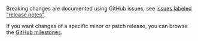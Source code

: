 Breaking changes are documented using GitHub issues, see [issues labeled "release notes"](https://github.com/hapijs/boom/issues?q=is%3Aissue+label%3A%22release+notes%22).

If you want changes of a specific minor or patch release, you can browse the [GitHub milestones](https://github.com/hapijs/boom/milestones?state=closed&direction=asc&sort=due_date).
